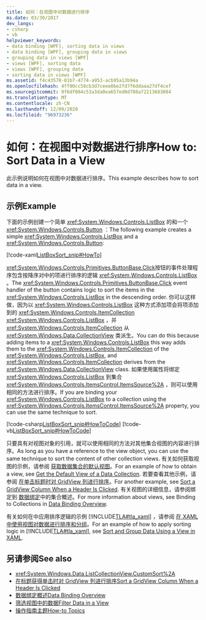 ```yaml
---
title: 如何：在视图中对数据进行排序
ms.date: 03/30/2017
dev_langs:
- csharp
- vb
helpviewer_keywords:
- data binding [WPF], sorting data in views
- data binding [WPF], grouping data in views
- grouping data in views [WPF]
- views [WPF], sorting data
- views [WPF], grouping data
- sorting data in views [WPF]
ms.assetid: f4c43578-01b7-4774-a953-acb95a13b94a
ms.openlocfilehash: 4ff90cc58cb3d7ceee0be2fd7f6ddaaa27df4cef
ms.sourcegitcommit: 9f6df084c53a3da0ea657ed0d708a72213683084
ms.translationtype: MT
ms.contentlocale: zh-CN
ms.lasthandoff: 12/09/2020
ms.locfileid: "96973236"
---
```

# <a name="how-to-sort-data-in-a-view"></a><span data-ttu-id="49ed2-102">如何：在视图中对数据进行排序</span><span class="sxs-lookup"><span data-stu-id="49ed2-102">How to: Sort Data in a View</span></span>
<span data-ttu-id="49ed2-103">此示例说明如何在视图中对数据进行排序。</span><span class="sxs-lookup"><span data-stu-id="49ed2-103">This example describes how to sort data in a view.</span></span>  
  
## <a name="example"></a><span data-ttu-id="49ed2-104">示例</span><span class="sxs-lookup"><span data-stu-id="49ed2-104">Example</span></span>  
 <span data-ttu-id="49ed2-105">下面的示例创建一个简单 <xref:System.Windows.Controls.ListBox> 的和一个 <xref:System.Windows.Controls.Button> ：</span><span class="sxs-lookup"><span data-stu-id="49ed2-105">The following example creates a simple <xref:System.Windows.Controls.ListBox> and a <xref:System.Windows.Controls.Button>:</span></span>  
  
 [!code-xaml[ListBoxSort_snip#HowTo](~/samples/snippets/csharp/VS_Snippets_Wpf/ListBoxSort_snip/CSharp/Window1.xaml#howto)]  
  
 <span data-ttu-id="49ed2-106"><xref:System.Windows.Controls.Primitives.ButtonBase.Click>按钮的事件处理程序包含按降序对中的项进行排序的逻辑 <xref:System.Windows.Controls.ListBox> 。</span><span class="sxs-lookup"><span data-stu-id="49ed2-106">The <xref:System.Windows.Controls.Primitives.ButtonBase.Click> event handler of the button contains logic to sort the items in the <xref:System.Windows.Controls.ListBox> in the descending order.</span></span> <span data-ttu-id="49ed2-107">你可以这样做，因为以 <xref:System.Windows.Controls.ListBox> 这种方式添加项会将项添加到的 <xref:System.Windows.Controls.ItemCollection> <xref:System.Windows.Controls.ListBox> ，并 <xref:System.Windows.Controls.ItemCollection> 从 <xref:System.Windows.Data.CollectionView> 类派生。</span><span class="sxs-lookup"><span data-stu-id="49ed2-107">You can do this because adding items to a <xref:System.Windows.Controls.ListBox> this way adds them to the <xref:System.Windows.Controls.ItemCollection> of the <xref:System.Windows.Controls.ListBox>, and <xref:System.Windows.Controls.ItemCollection> derives from the <xref:System.Windows.Data.CollectionView> class.</span></span> <span data-ttu-id="49ed2-108">如果使用属性将绑定 <xref:System.Windows.Controls.ListBox> 到集合 <xref:System.Windows.Controls.ItemsControl.ItemsSource%2A> ，则可以使用相同的方法进行排序。</span><span class="sxs-lookup"><span data-stu-id="49ed2-108">If you are binding your <xref:System.Windows.Controls.ListBox> to a collection using the <xref:System.Windows.Controls.ItemsControl.ItemsSource%2A> property, you can use the same technique to sort.</span></span>  
  
 [!code-csharp[ListBoxSort_snip#HowToCode](~/samples/snippets/csharp/VS_Snippets_Wpf/ListBoxSort_snip/CSharp/Window1.xaml.cs#howtocode)]
 [!code-vb[ListBoxSort_snip#HowToCode](~/samples/snippets/visualbasic/VS_Snippets_Wpf/ListBoxSort_snip/visualbasic/window1.xaml.vb#howtocode)]  
  
 <span data-ttu-id="49ed2-109">只要具有对视图对象的引用，就可以使用相同的方法对其他集合视图的内容进行排序。</span><span class="sxs-lookup"><span data-stu-id="49ed2-109">As long as you have a reference to the view object, you can use the same technique to sort the content of other collection views.</span></span> <span data-ttu-id="49ed2-110">有关如何获取视图的示例，请参阅 [获取数据集合的默认视图](how-to-get-the-default-view-of-a-data-collection.md)。</span><span class="sxs-lookup"><span data-stu-id="49ed2-110">For an example of how to obtain a view, see [Get the Default View of a Data Collection](how-to-get-the-default-view-of-a-data-collection.md).</span></span> <span data-ttu-id="49ed2-111">若要查看其他示例，请参阅 [在单击标题时对 GridView 列进行排序](../controls/how-to-sort-a-gridview-column-when-a-header-is-clicked.md)。</span><span class="sxs-lookup"><span data-stu-id="49ed2-111">For another example, see [Sort a GridView Column When a Header Is Clicked](../controls/how-to-sort-a-gridview-column-when-a-header-is-clicked.md).</span></span> <span data-ttu-id="49ed2-112">有关视图的详细信息，请参阅绑定到 [数据绑定](/dotnet/desktop-wpf/data/data-binding-overview)中的集合概述。</span><span class="sxs-lookup"><span data-stu-id="49ed2-112">For more information about views, see Binding to Collections in [Data Binding Overview](/dotnet/desktop-wpf/data/data-binding-overview).</span></span>  
  
 <span data-ttu-id="49ed2-113">有关如何在中应用排序逻辑的示例 [!INCLUDE[TLA#tla_xaml](../../../includes/tlasharptla-xaml-md.md)] ，请参阅 [在 XAML 中使用视图对数据进行排序和分组](how-to-sort-and-group-data-using-a-view-in-xaml.md)。</span><span class="sxs-lookup"><span data-stu-id="49ed2-113">For an example of how to apply sorting logic in [!INCLUDE[TLA#tla_xaml](../../../includes/tlasharptla-xaml-md.md)], see [Sort and Group Data Using a View in XAML](how-to-sort-and-group-data-using-a-view-in-xaml.md).</span></span>  
  
## <a name="see-also"></a><span data-ttu-id="49ed2-114">另请参阅</span><span class="sxs-lookup"><span data-stu-id="49ed2-114">See also</span></span>

- <xref:System.Windows.Data.ListCollectionView.CustomSort%2A>
- [<span data-ttu-id="49ed2-115">在标题获得单击时对 GridView 列进行排序</span><span class="sxs-lookup"><span data-stu-id="49ed2-115">Sort a GridView Column When a Header Is Clicked</span></span>](../controls/how-to-sort-a-gridview-column-when-a-header-is-clicked.md)
- [<span data-ttu-id="49ed2-116">数据绑定概述</span><span class="sxs-lookup"><span data-stu-id="49ed2-116">Data Binding Overview</span></span>](/dotnet/desktop-wpf/data/data-binding-overview)
- [<span data-ttu-id="49ed2-117">筛选视图中的数据</span><span class="sxs-lookup"><span data-stu-id="49ed2-117">Filter Data in a View</span></span>](how-to-filter-data-in-a-view.md)
- [<span data-ttu-id="49ed2-118">操作指南主题</span><span class="sxs-lookup"><span data-stu-id="49ed2-118">How-to Topics</span></span>](data-binding-how-to-topics.md)

